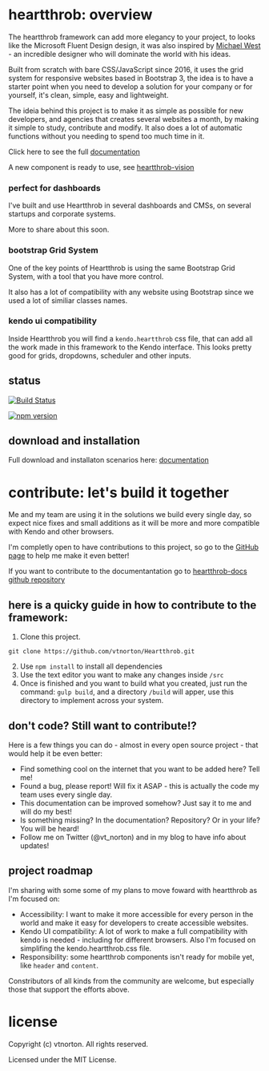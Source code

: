 # heartthrob: overview
The heartthrob framework can add more elegancy to your project, to looks like the Microsoft Fluent Design design, it was also inspired by [Michael West](https://www.michaelwe.st/fluent-kit/) - an incredible designer who will dominate the world with his ideas.

Built from scratch with bare CSS/JavaScript since 2016, it uses the grid system for responsive websites based in Bootstrap 3, the idea is to have a starter point when you need to develop a solution for your company or for yourself, it's clean, simple, easy and lightweight.

The ideia behind this project is to make it as simple as possible for new developers, and agencies that creates several websites a month, by making it simple to study, contribute and modify. It also does a lot of automatic functions without you needing to spend too much time in it.

Click here to see the full [documentation](http://heartthrob.vtnorton.com/) 

A new component is ready to use, see [heartthrob-vision](http://heartthrob.vtnorton.com/vision.html) 

### perfect for dashboards
I've built and use Heartthrob in several dashboards and CMSs, on several startups and corporate systems.

More to share about this soon.

### bootstrap Grid System
One of the key points of Heartthrob is using the same Bootstrap Grid System, with a tool that you have more control.

It also has a lot of compatibility with any website using Bootstrap since we used a lot of similiar classes names.

### kendo ui compatibility
Inside Heartthrob you will find a ``kendo.heartthrob`` css file, that can add all the work made in this framework to the Kendo interface. This looks pretty good for grids, dropdowns, scheduler and other inputs.

## status 

[![Build Status](https://dev.azure.com/vtnorton/Heartthrob/_apis/build/status/heartthrob?branchName=master)](https://dev.azure.com/vtnorton/Heartthrob/_build/latest?definitionId=9&branchName=master)

[![npm version](https://badge.fury.io/js/heartthrob.svg)](https://badge.fury.io/js/heartthrob)


## download and installation

Full download and installaton scenarios here: [documentation](http://heartthrob.vtnorton.com/) 

# contribute: let's build it together
Me and my team are using it in the solutions we build every single day, so expect nice fixes and small additions as it will be more and more compatible with Kendo and other browsers.

I'm completly open to have contributions to this project, so go to the [GitHub page](https://github.com/vtnorton/Heartthrob) to help me make it even better!

If you want to contribute to the documentantation go to [heartthrob-docs github repository](https://github.com/vtnorton/Heartthrob-docs)

## here is a quicky guide in how to contribute to the framework:

1. Clone this project. 
```
git clone https://github.com/vtnorton/Heartthrob.git
```
2. Use `npm install` to install all dependencies
3. Use the text editor you want to make any changes inside `/src`
4. Once is finished and you want to build what you created, just run the command: `gulp build`, and a directory `/build` will apper, use this directory to implement across your system.

## don't code? Still want to contribute!?
Here is a few things you can do - almost in every open source project - that would help it be even better:

* Find something cool on the internet that you want to be added here? Tell me!
* Found a bug, please report! Will fix it ASAP - this is actually the code my team uses every single day.
* This documentation can be improved somehow? Just say it to me and will do my best!
* Is something missing? In the documentation? Repository? Or in your life? You will be heard!
* Follow me on Twitter (@vt_norton) and in my blog to have info about updates!

## project roadmap
I'm sharing with some some of my plans to move foward with heartthrob as I'm focused on:

* Accessibility: I want to make it more accessible for every person in the world and make it easy for developers to create accessible websites.
* Kendo UI compatibility: A lot of work to make a full compatibility with kendo is needed - including for different browsers. Also I'm focused on simplifing the kendo.heartthrob.css file.
* Responsibility: some heartthrob components isn't ready for mobile yet, like `header` and `content`.

Constributors of all kinds from the community are welcome, but especially those that support the efforts above.

# license
Copyright (c) vtnorton. All rights reserved.

Licensed under the MIT License.
